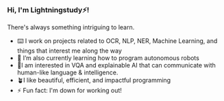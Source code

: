 ### Hi, I'm Lightningstudy⚡!

There's always something intriguing to learn.

- ⌨️ I work on projects related to OCR, NLP, NER, Machine Learning, and things that interest me along the way
- 🤖 I’m also currently learning how to program autonomous robots
- 👀I am interested in VQA and explainable AI that can communicate with human-like language & intelligence.
- 🪴I like beautiful, efficient, and impactful programming
- ⚡ Fun fact: I'm down for working out!
